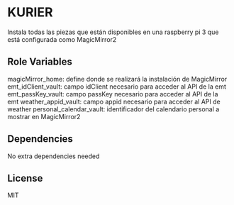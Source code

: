 KURIER
=========

Instala todas las piezas que están disponibles en una raspberry pi 3 que está configurada como MagicMirror2

Role Variables
--------------

magicMirror_home: define donde se realizará la instalación de MagicMirror
emt_idClient_vault: campo idClient necesario para acceder al API de la emt
emt_passKey_vault: campo passKey necesario para acceder al API de la emt
weather_appid_vault: campo appid necesario para acceder al API de weather
personal_calendar_vault: identificador del calendario personal a mostrar en MagicMirror2

Dependencies
------------

No extra dependencies needed

License
-------

MIT
